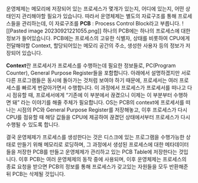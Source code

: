 운영체제는 메모리에 저장되어 있는 프로세스가 몇개가 있는지, 어디에 있는지, 어떤 상태인지 관리해야할 필요가 있습니다. 따라서 운영체제는 별도의 자료구조를 통해 프로세스들을 관리하는데, 이 자료구조를 **PCB** : Process Control Block라고 부릅니다.
![[Pasted image 20230921221055.png]]
하나의 PCB에는 하나의 프로세스에 대한 정보가 들어있습니다. PCB에는 프로세스의 고유한 식별자, 상태를 비롯하여 CPU에게 전달해야할 Context, 할당되어있는 메모리 공간의 주소, 생성한 사용자 등의 정보가 저장되어 있습니다.

**Context**란 프로세서가 프로세스를 수행하는데 필요한 정보들로, PC(Program Counter), General Purpose Register들을 포함합니다. 아래에서 설명하겠지만 서로 다른 프로그램들은 동시에 돌아가는 것처럼 보여야 하기 때문에, 프로세서는 여러 프로세스를 빠르게 번갈아가면서 수행합니다. 이 과정에서 프로세스가 프로세서를 떠나고 다시 점유할 때, 프로세서에게 “기존에 이 부분에서 끊겼으니 이제는 이 부분부터 수행하면 돼” 라는 이야기를 해줄 주체가 필요합니다. OS는 PCB의 context에 프로세서를 떠나는 시점의 PC와 General Purpose Register를 저장해놓고, 이후 프로세스가 다시 CPU를 점유할 때 해당 값들을 CPU에 제공하여 끊겼던 상태에서부터 프로세스가 다시 수행될 수 있도록 합니다.

결국 운영체제가 프로세스를 생성한다는 것은 디스크에 있는 프로그램을 수행가능한 상태로 만들기 위해 메모리로 로딩하며, 그 과정에서 생성된 프로세스에 대한 메타데이터들을 저장한 PCB를 만들고 운영체제가 관리하고 있는 PCB Table에 저장한다는 것입니다. 이후 PCB는 여러 운영체제의 동작 중에 사용되며, 이후 운영체제는 프로세스의 종료 요청을 받으면 PCB의 정보를 통해 프로세스가 갖고있는 자원들을 모두 반환해준뒤 PCB는 삭제될 것입니다.
